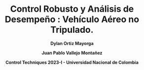 <div align="center">
<h1> Control Robusto y Análisis  de Desempeño  : Vehículo Aéreo no Tripulado. </h1> 
<p>
 
  **Dylan Ortiz Mayorga**
 
  **Juan Pablo Vallejo Montañez**
 
  **Control Techniques 2023-I - Universidad Nacional de Colombia**
</p>
 
</div> 
